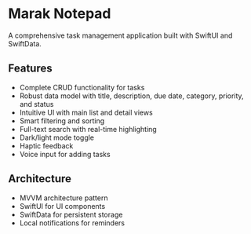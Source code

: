 # Marak Notepad

A comprehensive task management application built with SwiftUI and SwiftData.

## Features

- Complete CRUD functionality for tasks
- Robust data model with title, description, due date, category, priority, and status
- Intuitive UI with main list and detail views
- Smart filtering and sorting
- Full-text search with real-time highlighting
- Dark/light mode toggle
- Haptic feedback
- Voice input for adding tasks

## Architecture

- MVVM architecture pattern
- SwiftUI for UI components
- SwiftData for persistent storage
- Local notifications for reminders 